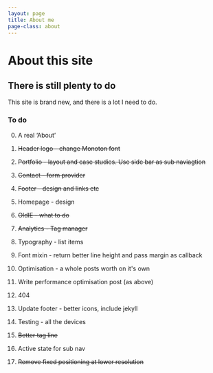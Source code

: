 ```yaml
---
layout: page
title: About me
page-class: about
---
```




<h1 class="post--head__primary">About this site</h1>
<h2 class="post--head__subhead">There is still plenty to do</h2>

This site is brand new, and there is a lot I need to do.


### To do
0. A real &lsquo;About&rsquo;

1. <del>Header logo - change Monoton font</del>

2. <del>Portfolio - layout and case studies. Use side bar as sub naviagtion </del>

3. <del>Contact - form provider</del>

4. <del>Footer - design and links etc</del>

5. Homepage - design 

7. <del>OldIE - what to do</del>

8. <del>Analytics - Tag manager</del>

9. Typography - list items

10. Font mixin - return better line height and pass margin as callback

11. Optimisation - a whole posts worth on it's own

12. Write performance optimisation post (as above) 
    
13. 404

14. Update footer - better icons, include jekyll

15. Testing - all the devices

16. <del>Better tag line</del>

17. Active state for sub nav

18. <del>Remove fixed positioning at lower resolution</del>




